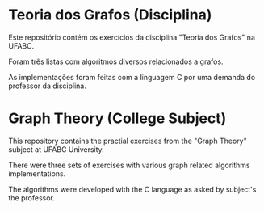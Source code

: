 # Teoria dos Grafos (Disciplina)

Este repositório contém os exercícios da disciplina "Teoria dos Grafos" na UFABC.

Foram três listas com algoritmos diversos relacionados a grafos.

As implementações foram feitas com a linguagem C por uma demanda do professor da disciplina.

# Graph Theory (College Subject)

This repository contains the practial exercises from the "Graph Theory" subject at UFABC University.

There were three sets of exercises with various graph related algorithms implementations.

The algorithms were developed with the C language as asked by subject's the professor.
